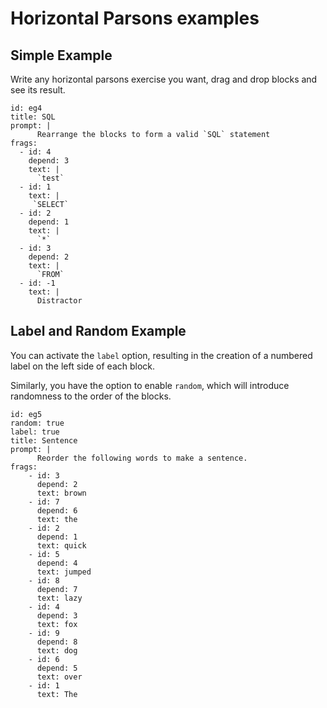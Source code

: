# Horizontal Parsons examples

## Simple Example

Write any horizontal parsons exercise you want, drag and drop blocks and see its
result.

``` hparsons
id: eg4
title: SQL
prompt: |
      Rearrange the blocks to form a valid `SQL` statement
frags:
  - id: 4
    depend: 3
    text: |
      `test`
  - id: 1
    text: |
     `SELECT`
  - id: 2
    depend: 1
    text: |
      `*`
  - id: 3
    depend: 2
    text: |
      `FROM`
  - id: -1
    text: |
      Distractor
```

## Label and Random Example

You can activate the `label` option, resulting in the creation of a numbered
label on the left side of each block.

Similarly, you have the option to enable `random`, which will introduce
randomness to the order of the blocks.

``` hparsons
id: eg5
random: true
label: true
title: Sentence
prompt: |
      Reorder the following words to make a sentence.
frags:
    - id: 3
      depend: 2
      text: brown
    - id: 7
      depend: 6
      text: the
    - id: 2
      depend: 1
      text: quick
    - id: 5
      depend: 4
      text: jumped
    - id: 8
      depend: 7
      text: lazy
    - id: 4
      depend: 3
      text: fox
    - id: 9
      depend: 8
      text: dog
    - id: 6
      depend: 5
      text: over
    - id: 1
      text: The
```

